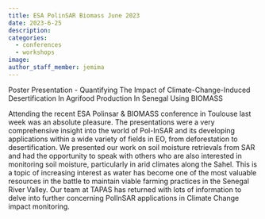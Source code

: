 ```yaml
---
title: ESA PolinSAR Biomass June 2023
date: 2023-6-25
description:
categories:
  - conferences
  - workshops
image:
author_staff_member: jemima
---
```



Poster Presentation - Quantifying The Impact of Climate-Change-Induced Desertification In Agrifood Production In Senegal Using BIOMASS

Attending the recent ESA Polinsar & BIOMASS conference in Toulouse last week was an absolute pleasure. The presentations were a very comprehensive insight into the world of Pol-InSAR and its developing applications within a wide variety of fields in EO, from deforestation to desertification. We presented our work on soil moisture retrievals from SAR and had the opportunity to speak with others who are also interested in monitoring soil moisture, particularly in arid climates along the Sahel. This is a topic of increasing interest as water has become one of the most valuable resources in the battle to maintain viable farming practices in the Senegal River Valley. Our team at TAPAS has returned with lots of information to delve into further concerning PolInSAR applications in Climate Change impact monitoring.
